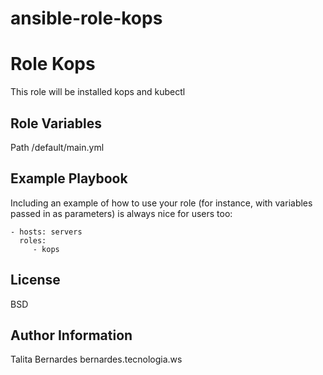 # ansible-role-kops


Role Kops
=========

This role will be installed kops and kubectl

Role Variables
--------------

Path /default/main.yml  


Example Playbook
----------------

Including an example of how to use your role (for instance, with variables passed in as parameters) is always nice for users too:

    - hosts: servers
      roles:
         - kops

License
-------

BSD

Author Information
------------------

Talita Bernardes bernardes.tecnologia.ws

